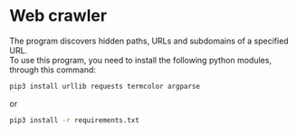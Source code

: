 # Web crawler
The program discovers hidden paths, URLs and subdomains of a specified URL.<br>
To use this program, you need to install the following python modules, through this command:
```bash
pip3 install urllib requests termcolor argparse
```
or<br>
```bash
pip3 install -r requirements.txt
```